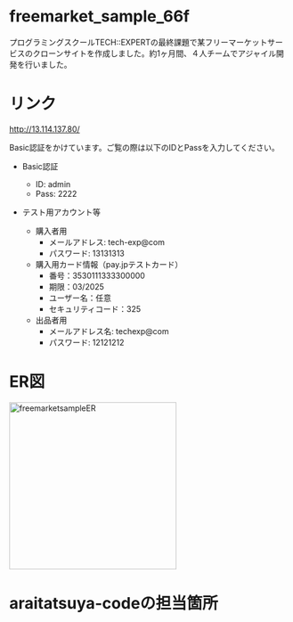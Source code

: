 # freemarket_sample_66f

プログラミングスクールTECH::EXPERTの最終課題で某フリーマーケットサービスのクローンサイトを作成しました。約1ヶ月間、４人チームでアジャイル開発を行いました。

# リンク
http://13.114.137.80/

Basic認証をかけています。ご覧の際は以下のIDとPassを入力してください。

* Basic認証
  * ID: admin
  * Pass: 2222

* テスト用アカウント等
  * 購入者用
    * メールアドレス: tech-exp@com
    * パスワード: 13131313
  * 購入用カード情報（pay.jpテストカード）
    * 番号：3530111333300000
    * 期限：03/2025
    * ユーザー名：任意
    * セキュリティコード：325
  * 出品者用
    * メールアドレス名: techexp@com
    * パスワード: 12121212


# ER図
<img width="300" alt="freemarketsampleER" src="https://user-images.githubusercontent.com/58362112/74603647-1fdedf00-50f9-11ea-9af0-2ad36100c67a.png">

# araitatsuya-codeの担当箇所









